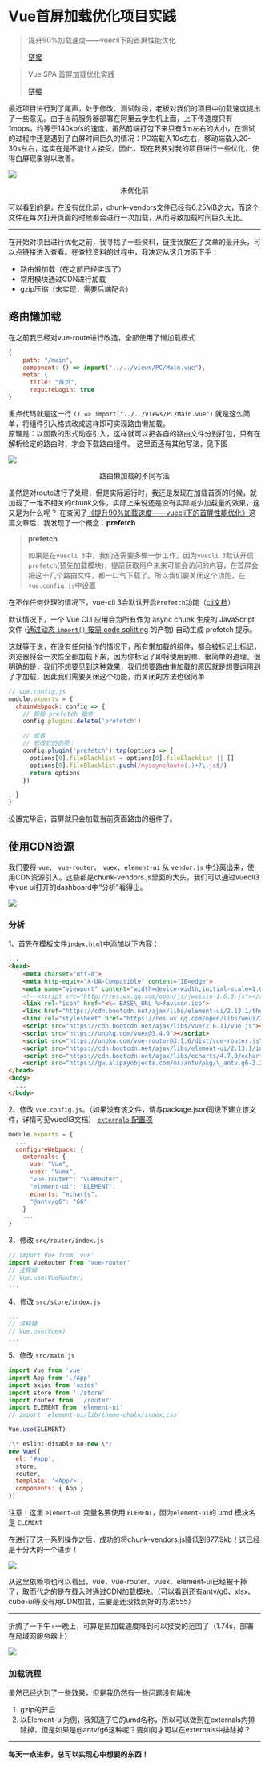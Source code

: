 # Vue首屏加载优化项目实践

> 提升90%加载速度——vuecli下的首屏性能优化
> 
> [链接](https://segmentfault.com/a/1190000019499007)

> Vue SPA 首屏加载优化实践
> 
> [链接](https://juejin.im/post/5a291092518825293b50366d)

最近项目进行到了尾声，处于修改、测试阶段，老板对我们的项目中加载速度提出了一些意见。由于当前服务器部署在阿里云学生机上面，上下传速度只有1mbps，约等于140kb/s的速度，虽然前端打包下来只有5m左右的大小，在测试的过程中还是遇到了白屏时间巨久的情况：PC端载入10s左右，移动端载入20-30s左右，这实在是不能让人接受。因此，现在我要对我的项目进行一些优化，使得白屏现象得以改善。

![](./img/image.png)

<center>未优化前</center>

可以看到的是，在没有优化前，chunk-vendors文件已经有6.25MB之大，而这个文件在每次打开页面的时候都会进行一次加载，从而导致加载时间巨久无比。

* * *

在开始对项目进行优化之前，我寻找了一些资料，链接我放在了文章的最开头，可以点链接进入查看。在查找资料的过程中，我决定从这几方面下手：

*   路由懒加载（在之前已经实现了）
*   常用模块通过CDN进行加载
*   gzip压缩（未实现，需要后端配合）

## 路由懒加载 

在之前我已经对vue-route进行改造，全部使用了懒加载模式

```js
{
    path: "/main",
    component: () => import("../../views/PC/Main.vue"),
    meta: {
      title: "首页",
      requireLogin: true
}
```

重点代码就是这一行 
`() => import("../../views/PC/Main.vue")`
就是这么简单，将组件引入格式改成这样即可实现路由懒加载。  
原理是：以函数的形式动态引入，这样就可以把各自的路由文件分别打包，只有在解析给定的路由时，才会下载路由组件。 
这里面还有其他写法，见下图

![](./img/image-5.png)

<center>路由懒加载的不同写法</center>

虽然是对route进行了处理，但是实际运行时，我还是发现在加载首页的时候，就加载了一堆不相关的chunk文件，实际上来说还是没有实际减少加载量的效果，这又是为什么呢？ 
在查阅了[《提升90%加载速度——vuecli下的首屏性能优化》](https://segmentfault.com/a/1190000019499007)这篇文章后，我发现了一个概念：**prefetch**

> **prefetch**
> 
> 如果是在`vuecli 3`中，我们还需要多做一步工作。因为`vuecli 3`默认开启`prefetch`(预先加载模块)，提前获取用户未来可能会访问的内容，在首屏会把这十几个路由文件，都一口气下载了。所以我们要关闭这个功能，在`vue.config.js`中设置

在不作任何处理的情况下，vue-cli 3会默认开启`Prefetch`功能（[cli文档](https://cli.vuejs.org/zh/guide/html-and-static-assets.html#prefetch)）

默认情况下，一个 Vue CLI 应用会为所有作为 async chunk 生成的 JavaScript 文件 ([通过动态 `import()` 按需 code splitting](https://webpack.js.org/guides/code-splitting/#dynamic-imports) 的产物) 自动生成 prefetch 提示。

这就等于说，在没有任何操作的情况下，所有懒加载的组件，都会被标记上[<link rel="prefetch">](https://developer.mozilla.org/en-US/docs/Web/HTTP/Link_prefetching_FAQ)标记，浏览器将会一次性全都加载下来，因为你标记了即将使用到嘛，很简单的道理。很明确的是，我们不想要见到这种效果，我们想要路由懒加载的原因就是想要运用到了才加载，因此我们需要关闭这个功能，而关闭的方法也很简单

```js
// vue.config.js
module.exports = {
  chainWebpack: config => {
    // 移除 prefetch 插件
    config.plugins.delete('prefetch')

    // 或者
    // 修改它的选项：
    config.plugin('prefetch').tap(options => {
      options[0].fileBlacklist = options[0].fileBlacklist || []
      options[0].fileBlacklist.push(/myasyncRoute(.)+?\.js$/)
      return options
    })

  }
}
```

设置完毕后，首屏就只会加载当前页面路由的组件了。

## 使用CDN资源 

我们要将 `vue`、 `vue-router`、 `vuex`、`element-ui` 从 `vendor.js` 中分离出来，使用CDN资源引入。这些都是chunk-vendors.js里面的大头，我们可以通过vuecli3中vue ui打开的dashboard中“分析”看得出。

![](./img/image-1.png)

### 分析

1、首先在模板文件`index.html`中添加以下内容：

```html
...
<head>
    <meta charset="utf-8">
    <meta http-equiv="X-UA-Compatible" content="IE=edge">
    <meta name="viewport" content="width=device-width,initial-scale=1.0,user-scalable=no">
    <!--<script src="http://res.wx.qq.com/open/js/jweixin-1.6.0.js"></script>-->
    <link rel="icon" href="<%= BASE\_URL %>favicon.ico">
    <link href="https://cdn.bootcdn.net/ajax/libs/element-ui/2.13.1/theme-chalk/index.css" rel="stylesheet">
    <link rel="stylesheet" href="https://res.wx.qq.com/open/libs/weui/2.3.0/weui.min.css">
    <script src="https://cdn.bootcdn.net/ajax/libs/vue/2.6.11/vue.js"></script>
    <script src="https://unpkg.com/vuex@3.4.0"></script>
    <script src="https://unpkg.com/vue-router@3.1.6/dist/vue-router.js"></script>
    <script src="https://cdn.bootcdn.net/ajax/libs/element-ui/2.13.1/index.js"></script>
    <script src="https://cdn.bootcdn.net/ajax/libs/echarts/4.7.0/echarts.min.js"></script>
    <script src="https://gw.alipayobjects.com/os/antv/pkg/\_antv.g6-3.2.8/build/g6.js"></script>
</head>
<body>
  ...
</body>
```

2、修改 `vue.config.js`。（如果没有该文件，请与package.json同级下建立该文件，详情可见vuecli3文档） [`externals` 配置项](https://webpack.docschina.org/configuration/externals/)

```js
module.exports = {
  ...
  configureWebpack: {
    externals: {
      vue: "Vue",
      vuex: "Vuex",
      "vue-router": "VueRouter",
      "element-ui": "ELEMENT",
      echarts: "echarts",
      "@antv/g6": "G6"
    }
    ...
}
```

3、修改 `src/router/index.js`

```js
// import Vue from 'vue'
import VueRouter from 'vue-router'
// 注释掉
// Vue.use(VueRouter)
...
```

4、修改 `src/store/index.js`

```js
...
// 注释掉
// Vue.use(Vuex)
...
```

5、修改 `src/main.js`

```js
import Vue from 'vue'
import App from './App'
import axios from 'axios'
import store from './store'
import router from './router'
import ELEMENT from 'element-ui'
// import 'element-ui/lib/theme-chalk/index.css'

Vue.use(ELEMENT)

/\* eslint-disable no-new \*/
new Vue({
  el: '#app',
  store,
  router,
  template: '<App/>',
  components: { App }
})
```

注意！这里 `element-ui` 变量名要使用 `ELEMENT`，因为`element-ui`的 umd 模块名是 `ELEMENT`

在进行了这一系列操作之后，成功的将chunk-vendors.js降低到877.9kb！这已经是十分大的一个进步！

![](./img/image-2.png)

从这里依赖项也可以看出，vue、vue-router、vuex、element-ui已经被干掉了，取而代之的是在载入时通过CDN加载模块。（可以看到还有antv/g6、xlsx、cube-ui等没有用CDN加载，主要是还没找到好的办法555）

* * *

折腾了一下午+一晚上，可算是把加载速度降到可以接受的范围了（1.74s，部署在局域网服务器上）

![](./img/image-3.png)

### 加载流程

虽然已经达到了一些效果，但是我仍然有一些问题没有解决

1.  gzip的开启
2.  以Element-ui为例，我知道了它的umd名称，所以可以做到在externals内排除掉，但是如果是@antv/g6这种呢？要如何才可以在externals中排除掉？

* * *

**每天一点进步，总可以实现心中想要的东西！**